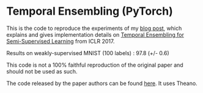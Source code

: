 # Temporal Ensembling (PyTorch)

This is the code to reproduce the experiments of my [blog post](https://ferretj.github.io/jekyll/update/2018/01/22/temporal-ensembling.html), which explains and gives implementation details on [Temporal Ensembling for Semi-Supervised Learning](https://arxiv.org/pdf/1610.02242.pdf) from ICLR 2017.

Results on weakly-supervised MNIST (100 labels) : 97.8 (+/- 0.6)

This code is not a 100% faithful reproduction of the original paper and should not be used as such.

The code released by the paper authors can be found [here](https://github.com/smlaine2/tempens). It uses Theano.